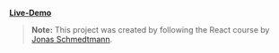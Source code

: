 [**Live-Demo**](https://kushal-far-away.netlify.app/)

> **Note:** This project was created by following the React course by [Jonas Schmedtmann](https://www.udemy.com/course/the-ultimate-react-course/).

